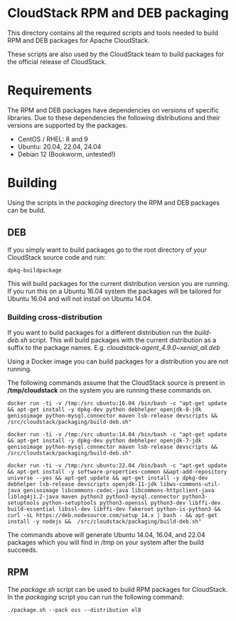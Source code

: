 <!--
 Licensed to the Apache Software Foundation (ASF) under one
 or more contributor license agreements.  See the NOTICE file
 distributed with this work for additional information
 regarding copyright ownership.  The ASF licenses this file
 to you under the Apache License, Version 2.0 (the
 "License"); you may not use this file except in compliance
 with the License.  You may obtain a copy of the License at

   http://www.apache.org/licenses/LICENSE-2.0

 Unless required by applicable law or agreed to in writing,
 software distributed under the License is distributed on an
 "AS IS" BASIS, WITHOUT WARRANTIES OR CONDITIONS OF ANY
 KIND, either express or implied.  See the License for the
 specific language governing permissions and limitations
 under the License.
 -->

# CloudStack RPM and DEB packaging
This directory contains all the required scripts and tools needed to build RPM and DEB packages for Apache CloudStack.

These scripts are also used by the CloudStack team to build packages for the official release of CloudStack.

# Requirements
The RPM and DEB packages have dependencies on versions of specific libraries. Due to these dependencies the following distributions and their versions are supported by the packages.

* CentOS / RHEL: 8 and 9
* Ubuntu: 20.04, 22.04, 24.04
* Debian 12 (Bookworm, untested!)

# Building
Using the scripts in the *packaging* directory the RPM and DEB packages can be build.

## DEB
If you simply want to build packages go to the root directory of your CloudStack source code and run:

``dpkg-buildpackage``

This will build packages for the current distribution version you are running. If you run this on a Ubuntu 16.04 system the packages will be tailored for Ubuntu 16.04 and will not install on Ubuntu 14.04.

### Building cross-distribution
If you want to build packages for a different distribution run the *build-deb.sh* script. This will build packages with the current distribution as a suffix to the package names. E.g. *cloudstack-agent_4.9.0~xenial_all.deb*

Using a Docker image you can build packages for a distribution you are not running.

The following commands assume that the CloudStack source is present in **/tmp/cloudstack** on the system you are running these commands on.

``docker run -ti -v /tmp:/src ubuntu:16.04 /bin/bash -c "apt-get update && apt-get install -y dpkg-dev python debhelper openjdk-8-jdk genisoimage python-mysql.connector maven lsb-release devscripts && /src/cloudstack/packaging/build-deb.sh"``

``docker run -ti -v /tmp:/src ubuntu:14.04 /bin/bash -c "apt-get update && apt-get install -y dpkg-dev python debhelper openjdk-7-jdk genisoimage python-mysql.connector maven lsb-release devscripts && /src/cloudstack/packaging/build-deb.sh"``

``docker run -ti -v /tmp:/src ubuntu:22.04 /bin/bash -c "apt-get update && apt-get install -y software-properties-common &&apt-add-repository universe --yes && apt-get update && apt-get install -y dpkg-dev debhelper lsb-release devscripts openjdk-11-jdk libws-commons-util-java genisoimage libcommons-codec-java libcommons-httpclient-java liblog4j1.2-java maven python3 python3-mysql.connector python3-setuptools python-setuptools python3-openssl python3-dev libffi-dev build-essential libssl-dev libffi-dev fakeroot python-is-python3 && curl -sL https://deb.nodesource.com/setup_14.x | bash - && apt-get install -y nodejs &&  /src/cloudstack/packaging/build-deb.sh"``

The commands above will generate Ubuntu 14.04, 16.04, and 22.04 packages which you will find in */tmp* on your system after the build succeeds.

## RPM
The *package.sh* script can be used to build RPM packages for CloudStack. In the *packaging* script you can run the following command:

``./package.sh --pack oss --distribution el8``
